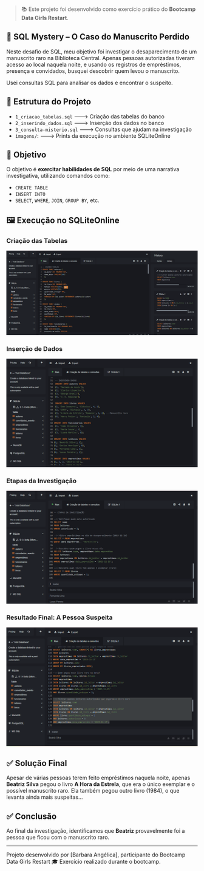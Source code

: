 > 📚 Este projeto foi desenvolvido como exercício prático do **Bootcamp Data Girls Restart**.

## 🧩 SQL Mystery – O Caso do Manuscrito Perdido

Neste desafio de SQL, meu objetivo foi investigar o desaparecimento de um manuscrito raro na Biblioteca Central.
Apenas pessoas autorizadas tiveram acesso ao local naquela noite, e usando os registros de empréstimos, presença e convidados, busquei descobrir quem levou o manuscrito.

Usei consultas SQL para analisar os dados e encontrar o suspeito.

## 📁 Estrutura do Projeto

- `1_criacao_tabelas.sql`   ---> Criação das tabelas do banco
- `2_inserindo_dados.sql`   ---> Inserção dos dados no banco
- `3_consulta-misterio.sql` ---> Consultas que ajudam na investigação
- `imagens/`:               ---> Prints da execução no ambiente SQLiteOnline

## 🧩 Objetivo

O objetivo é **exercitar habilidades de SQL** por meio de uma narrativa investigativa, utilizando comandos como:

- `CREATE TABLE`
- `INSERT INTO`
- `SELECT`, `WHERE`, `JOIN`, `GROUP BY`, etc.

## 🖼️ Execução no SQLiteOnline

### Criação das Tabelas

![Criação das Tabelas](imagens/print_criacao_tabelas.png)

### Inserção de Dados

![Inserção de Dados](imagens/print_inserindo_dados.png)

### Etapas da Investigação

![Etapas da Investigação](imagens/print_etapas_investigacao.png)

### Resultado Final: A Pessoa Suspeita

![Suspeita Final](imagens/print_final_suspeita_beatriz.png)

## ✅ Solução Final

Apesar de várias pessoas terem feito empréstimos naquela noite, apenas **Beatriz Silva** pegou o livro **A Hora da Estrela**, que era o único exemplar e o possível manuscrito raro. Ela também pegou outro livro (1984), o que levanta ainda mais suspeitas...

## ✅ Conclusão

Ao final da investigação, identificamos que **Beatriz** provavelmente foi a pessoa que ficou com o manuscrito raro.

---

Projeto desenvolvido por [Barbara Angélica], participante do Bootcamp Data Girls Restart
🎓 Exercício realizado durante o bootcamp.
